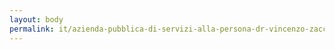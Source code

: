 ```yaml
---
layout: body
permalink: it/azienda-pubblica-di-servizi-alla-persona-dr-vincenzo-zaccagnino/
---
```


